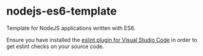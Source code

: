 # nodejs-es6-template

Template for NodeJS applications written with ES6.

Ensure you have installed  the [eslint plugin for Visual Studio Code](https://marketplace.visualstudio.com/items?itemName=dbaeumer.vscode-eslint) in order to get eslint checks on your source code.

